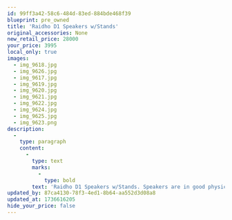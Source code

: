 ```yaml
---
id: 99ff3a42-58c6-484d-83ed-884bde468f39
blueprint: pre_owned
title: 'Raidho D1 Speakers w/Stands'
original_accessories: None
new_retail_price: 28000
your_price: 3995
local_only: true
images:
  - img_9618.jpg
  - img_9626.jpg
  - img_9617.jpg
  - img_9619.jpg
  - img_9620.jpg
  - img_9621.jpg
  - img_9622.jpg
  - img_9624.jpg
  - img_9625.jpg
  - img_9623.png
description:
  -
    type: paragraph
    content:
      -
        type: text
        marks:
          -
            type: bold
        text: 'Raidho D1 Speakers w/Stands. Speakers are in good physical and functional condition and sold as new for $28,000.00/pair w/matching stands. There is a crease in the dust cap on one woofer, which has no effect on sound and the stands have a few nicks and scratches. Excellent sounding speakers with superb macro/micro dynamics and fabulous imaging. '
updated_by: 87ca4130-78f3-4ed1-8b64-aa552d3d08a8
updated_at: 1736616205
hide_your_price: false
---
```

